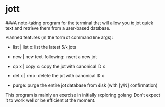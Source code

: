 # jott

###A note-taking program for the terminal that will allow you to jot quick text and retrieve them from a user-based database.

Planned features (in the form of command line args):

* list | list x:        list the latest 5/x jots

* new  | new text-following:    insert a new jot

* cp x | copy x:         copy the jot with canonical ID x

* del x | rm x:           delete the jot with canonical ID x

* purge:                 purge the entire jot database from disk (with [y/N] confirmation)

This program is mainly an exercise in initially exploring golang. Don't expect it to work well or be efficient at the moment.
